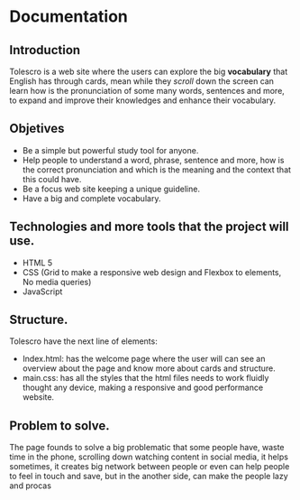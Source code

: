 # Documentation

## Introduction
Tolescro is a web site where the users can explore the big **vocabulary** that English has through cards, mean while they *scroll* down the screen can learn how is the pronunciation of some many words, sentences and more, to expand and improve their knowledges and enhance their vocabulary.

## Objetives
- Be a simple but powerful study tool for anyone.
- Help people to understand a word, phrase, sentence and more, how is the correct pronunciation and which is the meaning and the context that this could have.
- Be a focus web site keeping a unique guideline.
- Have a big and complete vocabulary.

## Technologies and more tools that the project will use. 
- HTML 5
- CSS (Grid to make a responsive web design and Flexbox to elements, No media queries)
- JavaScript

## Structure.
Tolescro have the next line of elements:
- Index.html: has the welcome page where the user will can see an overview about the page and know more about cards and structure.
- main.css: has all the styles that the html files needs to work fluidly thought any device, making a responsive and good performance website.

## Problem to solve.
The page founds to solve a big problematic that some people have, waste time in the phone, scrolling down watching content in social media, it helps sometimes, it creates big network between people or even can help people to feel in touch and save, but in the another side, can make the people lazy and procas